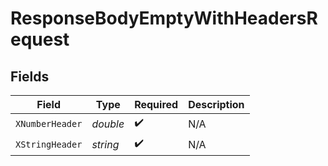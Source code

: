 # ResponseBodyEmptyWithHeadersRequest


## Fields

| Field              | Type               | Required           | Description        |
| ------------------ | ------------------ | ------------------ | ------------------ |
| `XNumberHeader`    | *double*           | :heavy_check_mark: | N/A                |
| `XStringHeader`    | *string*           | :heavy_check_mark: | N/A                |